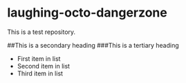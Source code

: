# laughing-octo-dangerzone
This is a test repository.

##This is a secondary heading
###This is a tertiary heading

* First item in list
* Second item in list
* Third item in list
